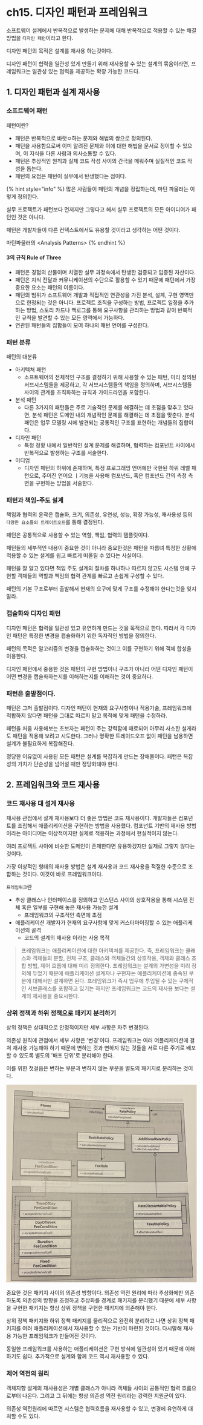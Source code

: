 # ch15. 디자인 패턴과 프레임워크

소프트웨어 설께에서 반복적으로 발생하는 문제에 대해 반복적으로 적용할 수 있는 해결 방법을 `디자인 패턴`이라고 한다.

디자인 패턴의 목적은 설계를 재사용 하는것이다.

디자인 패턴이 협력을 일관성 있게 만들기 위해 재사용할 수 있는 설계의 묶음이라면, 프레임워크는 일관성 있는 협력을 제공하는 확장 가능한 코드다.

## 1. 디자인 패턴과 설계 재사용

### 소프트웨어 패턴

패턴이란?

* 패턴은 반복적으로 바랫ㅇ하는 문제와 해법의 쌍으로 정의된다.
* 패턴을 사용함으로써 이미 알려진 문제와 이에 대한 해법을 문서로 정이할 수 있으며, 이 지식을 다른 사람과 의사소통할 수 있다.
* 패턴은 추상적인 원칙과 실제 코드 작성 사이의 간극을 메워주며 실질적인 코드 작성을 돕는다.
* 패턴의 요점은 패턴이 실무에서 탄생했다는 점이다.

{% hint style="info" %}
많은 사람들이 패턴의 개념을 정립하는데, 마틴 파울러는 이렇게 정의한다.

실무 프로젝트가 패턴보다 먼저지만 그렇다고 해서 실무 프로젝트의 모든 아이디어가 패턴인 것은 아니다.

패턴은 개발자들이 다른 컨텍스트에서도 유용할 것이라고 생각하는 어떤 것이다.

마틴파울러의 &lt;Analysis Patterns&gt;
{% endhint %}

#### 3의 규칙  Rule of Three

* 패턴은 경험의 산물이며 치열한 실무 과정속에서 탄생한 검증되고 입증된 자산이다.
* 패턴은 지식 전달과 커뮤니케이션의 수단으로 활용할 수 있기 때문에 패턴에서 가장 중요한 요소는 패턴의 이름이다.
* 패턴의 범위가 소프트웨어 개발과 직접적인 연관성을 가진 분석, 설계, 구현 영역만으로 한정되는 것은 아니다. 프로젝트 조직을 구성하는 방법, 프로젝트 일정을 추가하는 방법, 스토리 카드나 백로그를 통해 요구사항을 관리하는 방법과 같이 반복적인 규칙을 발견할 수 있는 모든 영역에서 가능하다.
* 연관된 패턴들의 집합들이 모여 하나의 패턴 언어를 구성한다.

### 패턴 분류

패턴의 대분류

* 아키텍쳐 패턴
  * 소프트웨어의 전체적인 구조를 결정하기 위해 사용할 수 있는 패턴, 미리 정의된 서브시스템들을 제공하고, 각 서브시스템들의 책임을 정의하며, 서브시스템들 사이의 관계를 조직화하는 규칙과 가이드라인을 포함한다.
* 분석 패턴
  * 다른 3가지의 패턴들은 주로 기술적인 문제를 해결하는 데 초점을 맞추고 있다면, 분석 패턴은 도메인 내의 개념적인 문제를 해결하는 데 초점을 맞춘다. 분석패턴은 업무 모델링 시에 발견되는 공통적인 구조를 표현하는 개념들의 집합이다.
* 디자인 패턴
  * 특정 정황 내에서 일반적인 설계 문제를 해결하며, 협력하는 컴포넌트 사이에서 반복적으로 발생하는 구조를 서술한다.
* 이디엄
  * 디자인 패턴의 하위에 존재하며, 특정 프로그래밍 언어에만 국한된 하위 레벨 패턴으로, 주어진 언어으 ㅣ기능을 사용해 컴포넌드, 혹은 컴포넌드 간의 측정 측면을 구현하는 방법을 서술한다.

### 패턴과 책임-주도 설계

책임과 협력의 윤곽은 캡슐화, 크기, 의존성, 유연성, 성능, 확장 가능성, 재사용성 등의 `다양한 요소들의 트레이트오프`를 통해 결정된다.

패턴은 공통적으로 사용할 수 있는 역할, 책임, 협력의 탬플릿이다.

패턴들의 세부적인 내용이 중요한 것이 아니라 중요한것은 패턴을 따름녀 특정한 상황에 적용할 수 있는 설계를 쉽고 빠르게 떠올릴 수 있다는 사실이다.

패턴을 잘 알고 있다면 책임 주도 설계의 절차를 하나하나 따르지 않고도 시스템 안에 구현할 객체들의 역할과 책임의 협력 관계를 빠르고 손쉽게 구성할 수 있다.

패턴의 기본 구조로부터 출발해서 현재의 요구에 맞게 구조를 수정해야 한다는것을 잊지말라.

### 캡슐화와 디자인 패턴

디자인 패턴은 협력을 일관성 있고 유연하게 만드는 것을 목적으로 한다. 따라서 각 디자인 패턴은 특정한 변경을 캡슐화하기 위한 독자적인 방법을 정의한다.

패턴의 목적은 알고리즘의 변경을 캡슐화하는 것이고 이를 구현하기 위해 객체 합성을 이용한다.

디자인 패턴에서 중용한 것은 패턴의 구현 방법이나 구조가 아니라 어떤 디자인 패턴이 어떤 변경을 캡슐화하는지를 이해하는지를 이해하는 것이 중요하다.

### 패턴은 출발점이다.

패턴은 그저 출발점이다. 디자인 패턴이 현재의 요구사항이나 적용기술, 프레임워크에 적합하지 않다면 패턴을 그대로 따르지 말고 목적에 맞게 패턴을 수정하라.

패턴을 처음 사용해보는 초보자는 패턴이 주는 강력함에 매료되어 아무리 사소한 설게라도 패턴을 적용해 보려고 시도한다. 그러나 명확한 트레이드오프 없이 패턴을 남용하면 설계가 불필요하게 복잡해진다.

정당한 이유없이 사용된 모든 패턴은 설계를 복잡하게 만드는 장애물이다. 패턴은 복잡성의 가치가 단순성을 넘어설 때만 정당화돼야 한다.

## 2. 프레임워크와 코드 재사용

### 코드 재사용 대 설계 재사용

재사용 관점에서 설계 재사용보다 더 좋은 방법은 코드 재사용이다. 개발자들은 컴포넌트를 조립해서 애플리케이션을 구현하는 방법을 사용했다. 컴포넌트 기반의 재사용 방법이라는 아이디어는 이상적이지만 실제로 적용하는 과정에서 현실적이지 않는다.

여러 프로젝트 사이에 비슷한 도메인이 존재한다면 유용하겠지만 실제로 그렇지 않다는 것이다.

가장 이상적인 형태의 재사용 방법은 설계 재사용과 코드 재사용을 적절한 수준으로 조합하는 것이다. 이것이 바로 프레임워크이다.

`프레임워크`란

* 추상 클래스나 인터페이스를 정의하고 인스턴스 사이의 상호작용을 통해 시스템 전체 혹은 일부를 구현해 놓은 재사용 가능한 설계
  * 프레임워크의 구조적인 측면에 초점
* 애플리케이션 개발자가 현재의 요구사항에 맞게 커스터마이징할 수 있는 애플리케이션의 골격
  * 코드의 설계의 재사용 이라는 사용 목적



> 프레임워크는 애플리케이션에 대한 아키텍쳐를 제공한다. 즉, 프레임워크는 클래스와 객체들의 분할, 전체 구조, 클래스와 객체들간의 상호작용, 객체와 클래스 조합 방법, 제어 흐름에 대해 미리 정의한다. 프레임워크는 설계의 가변성을 미리 정의해 두었기 때문에 애플리케이션 설계자나 구현자는 애플리케이션에 종속된 부분에 대해서만 설계하면 된다. 프레임워크가 즉시 업무에 투입될 수 있는 구체적인 서브클래스를 포함하고 있기는 하지만 프레임워크는 코드의 재사용 보다는 설계의 재사용을 중요시한다.

### 상위 정책과 하위 정책으로 패키지 분리하기

상위 정책은 상대적으로 안정적이지만 세부 사항은 자주 변경된다.

의존성 원칙에 관점에서 세부 사항은 '변경'이다. 프레임워크는 여러 어플리케이션에 걸쳐 재사용 가능해야 하기 때문에 변하는 것과 변하지 않는 것들을 서로 다른 주기로 배포할 수 있도록 별도의 '배포 단위'로 분리해야 한다.

이를 위한 첫걸음은 변하는 부분과 변하지 않는 부분을 별도의 패키지로 분리하는 것이다.

![&#xC0C1;&#xC704; &#xC815;&#xCC45;&#xACFC; &#xD558;&#xC704; &#xC815;&#xCC45;&#xC744; &#xBCC4;&#xB3C4;&#xC758; &#xD328;&#xD0A4;&#xC9C0;&#xB85C; &#xBD84;&#xB9AC;](../../.gitbook/assets/image%20%2834%29.png)

중요한 것은 패키지 사이의 의존성 방향이다. 의존성 역전 원리에 따라 추상화에만 의존하도록 의존성의 방향을 조정하고 추상화를 경계로 패키지를 분리했기 때문에 세부 사항을 구현한 패키지는 항상 상위 정책을 구현한 패키지에 의존해야 한다.

상위 정책 패키지와 하위 정책 패키지를 물리적으로 완전히 분리하고 나면 상위 정책 패키지를 여러 애플리케이션에서 재사용할 수 있는 기반이 마련된 것이다. 다시말해 재사용 가능한 프레임워크가 만들어진 것이다.

동일한 프레임워크를 사용하는 애플리케이션은 구현 방식에 일관성이 있기 때문에 이해하기도 쉽다. 추가적으로 설계와 함께 코드 역시 재사용할 수 있다.

### 제어 역전의 원리

객체지향 설계의 재사용성은 개별 클래스가 아니라 객체들 사이의 공통적인 협력 흐름으로부터 나온다. 그리고 그 뒤에는 항상 의존성 역전 원리라는 강력한 지원군이 있다.

의존성 역전원리에 따르면 시스템은 협력흐름을 재사용할 수 있고, 변경에 유연하게 대처할 수도 있다.

